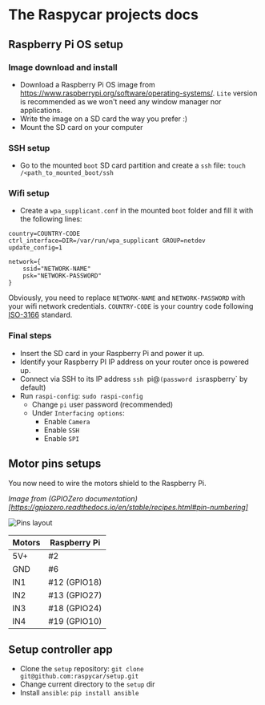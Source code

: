 # The Raspycar projects docs

## Raspberry Pi OS setup

### Image download and install

- Download a Raspberry Pi OS image from https://www.raspberrypi.org/software/operating-systems/. `Lite` version is recommended as we won't need any window manager nor applications.
- Write the image on a SD card the way you prefer :)
- Mount the SD card on your computer

### SSH setup
- Go to the mounted `boot` SD card partition and create a `ssh` file: `touch /<path_to_mounted_boot/ssh`

### Wifi setup

- Create a `wpa_supplicant.conf` in the mounted `boot` folder and fill it with the following lines:

```
country=COUNTRY-CODE
ctrl_interface=DIR=/var/run/wpa_supplicant GROUP=netdev
update_config=1

network={
    ssid="NETWORK-NAME"
    psk="NETWORK-PASSWORD"
}
```

Obviously, you need to replace `NETWORK-NAME` and `NETWORK-PASSWORD` with your wifi network credentials. `COUNTRY-CODE` is your country code following [ISO-3166](https://en.wikipedia.org/wiki/List_of_ISO_3166_country_codes) standard.

### Final steps

- Insert the SD card in your Raspberry Pi and power it up.
- Identify your Raspberry PI IP address on your router once is powered up.
- Connect via SSH to its IP address `ssh `pi@<ip address>` (password is `raspberry` by default)
- Run `raspi-config`: `sudo raspi-config`
  - Change `pi` user password (recommended)
  - Under `Interfacing options`:
    - Enable `Camera`
    - Enable `SSH`
    - Enable `SPI`


## Motor pins setups

You now need to wire the motors shield to the Raspberry Pi.

_Image from (GPIOZero documentation)[https://gpiozero.readthedocs.io/en/stable/recipes.html#pin-numbering]_

![Pins layout](https://gpiozero.readthedocs.io/en/stable/_images/pin_layout.svg)

| Motors | Raspberry Pi |
|--------|--------------|
| 5V+ | #2 |
| GND | #6 |
| IN1 | #12 (GPIO18) |
| IN2 | #13 (GPIO27) |
| IN3 | #18 (GPIO24) |
| IN4 | #19 (GPIO10) |

## Setup controller app

- Clone the `setup` repository: `git clone git@github.com:raspycar/setup.git`
- Change current directory to the `setup` dir
- Install `ansible`: `pip install ansible`
